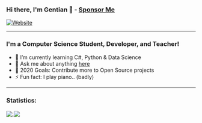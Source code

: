 ### Hi there, I'm Gentian 👋 - [Sponsor Me](https://github.com/sponsors/GentianGashi)

[![Website](https://img.shields.io/website?label=GENTIANGASHI.ME&style=for-the-badge&url=http%3A%2F%2Fgentiangashi.me%2F)](http://gentiangashi.me/)
<!--**GentianGashi/GentianGashi** is a ✨ _special_ ✨ repository because its `README.md` (this file) appears on your GitHub profile.-->
---
### I'm a Computer Science Student, Developer, and Teacher!

- 🌱 I’m currently learning C#, Python & Data Science
- 💬 Ask me about anything [here](https://github.com/GentianGashi/GentianGashi/issues)
- 🥅 2020 Goals: Contribute more to Open Source projects
- ⚡ Fun fact: I play piano.. (badly)

---
### Statistics:
<a href="https://github.com/anuraghazra/github-readme-stats">
  <img align="center" src="https://github-readme-stats.vercel.app/api?username=GentianGashi&show_icons=true&include_all_commits=true&theme=graywhite  " />
<a href="https://github.com/anuraghazra/github-readme-stats">
  <img align="center" src="https://github-readme-stats.vercel.app/api/top-langs/?username=GentianGashi&layout=compact&theme=graywhite  " />
</a>
